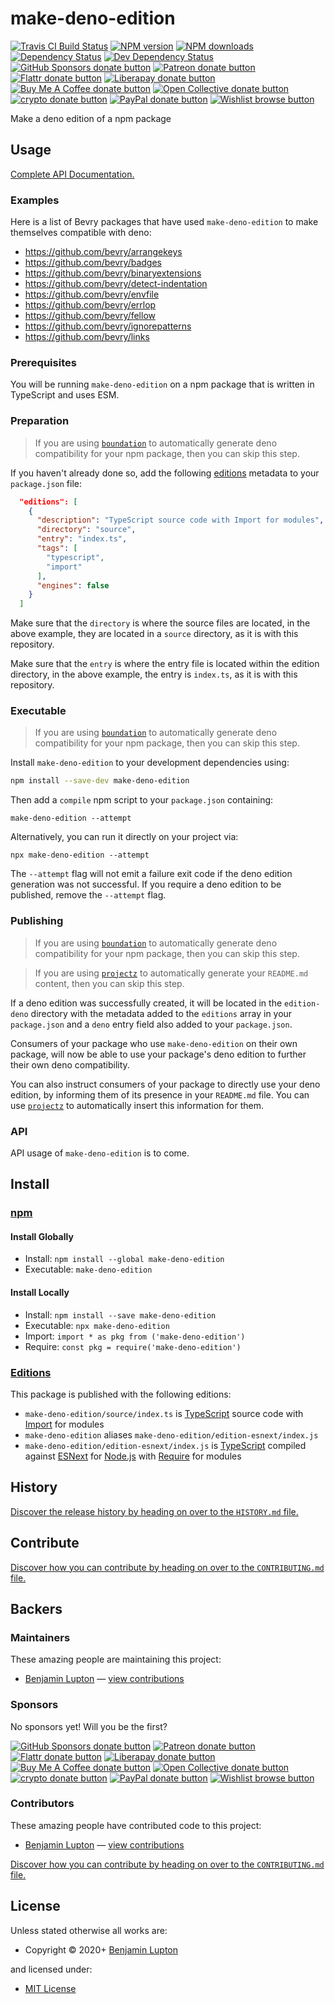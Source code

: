 <!-- TITLE/ -->

<h1>make-deno-edition</h1>

<!-- /TITLE -->


<!-- BADGES/ -->

<span class="badge-travisci"><a href="http://travis-ci.com/bevry/make-deno-edition" title="Check this project's build status on TravisCI"><img src="https://img.shields.io/travis/com/bevry/make-deno-edition/master.svg" alt="Travis CI Build Status" /></a></span>
<span class="badge-npmversion"><a href="https://npmjs.org/package/make-deno-edition" title="View this project on NPM"><img src="https://img.shields.io/npm/v/make-deno-edition.svg" alt="NPM version" /></a></span>
<span class="badge-npmdownloads"><a href="https://npmjs.org/package/make-deno-edition" title="View this project on NPM"><img src="https://img.shields.io/npm/dm/make-deno-edition.svg" alt="NPM downloads" /></a></span>
<span class="badge-daviddm"><a href="https://david-dm.org/bevry/make-deno-edition" title="View the status of this project's dependencies on DavidDM"><img src="https://img.shields.io/david/bevry/make-deno-edition.svg" alt="Dependency Status" /></a></span>
<span class="badge-daviddmdev"><a href="https://david-dm.org/bevry/make-deno-edition#info=devDependencies" title="View the status of this project's development dependencies on DavidDM"><img src="https://img.shields.io/david/dev/bevry/make-deno-edition.svg" alt="Dev Dependency Status" /></a></span>
<br class="badge-separator" />
<span class="badge-githubsponsors"><a href="https://github.com/sponsors/balupton" title="Donate to this project using GitHub Sponsors"><img src="https://img.shields.io/badge/github-donate-yellow.svg" alt="GitHub Sponsors donate button" /></a></span>
<span class="badge-patreon"><a href="https://patreon.com/bevry" title="Donate to this project using Patreon"><img src="https://img.shields.io/badge/patreon-donate-yellow.svg" alt="Patreon donate button" /></a></span>
<span class="badge-flattr"><a href="https://flattr.com/profile/balupton" title="Donate to this project using Flattr"><img src="https://img.shields.io/badge/flattr-donate-yellow.svg" alt="Flattr donate button" /></a></span>
<span class="badge-liberapay"><a href="https://liberapay.com/bevry" title="Donate to this project using Liberapay"><img src="https://img.shields.io/badge/liberapay-donate-yellow.svg" alt="Liberapay donate button" /></a></span>
<span class="badge-buymeacoffee"><a href="https://buymeacoffee.com/balupton" title="Donate to this project using Buy Me A Coffee"><img src="https://img.shields.io/badge/buy%20me%20a%20coffee-donate-yellow.svg" alt="Buy Me A Coffee donate button" /></a></span>
<span class="badge-opencollective"><a href="https://opencollective.com/bevry" title="Donate to this project using Open Collective"><img src="https://img.shields.io/badge/open%20collective-donate-yellow.svg" alt="Open Collective donate button" /></a></span>
<span class="badge-crypto"><a href="https://bevry.me/crypto" title="Donate to this project using Cryptocurrency"><img src="https://img.shields.io/badge/crypto-donate-yellow.svg" alt="crypto donate button" /></a></span>
<span class="badge-paypal"><a href="https://bevry.me/paypal" title="Donate to this project using Paypal"><img src="https://img.shields.io/badge/paypal-donate-yellow.svg" alt="PayPal donate button" /></a></span>
<span class="badge-wishlist"><a href="https://bevry.me/wishlist" title="Buy an item on our wishlist for us"><img src="https://img.shields.io/badge/wishlist-donate-yellow.svg" alt="Wishlist browse button" /></a></span>

<!-- /BADGES -->


<!-- DESCRIPTION/ -->

Make a deno edition of a npm package

<!-- /DESCRIPTION -->


## Usage

[Complete API Documentation.](http://master.make-deno-edition.bevry.surge.sh/docs/globals.html)

### Examples

Here is a list of Bevry packages that have used `make-deno-edition` to make themselves compatible with deno:

-   https://github.com/bevry/arrangekeys
-   https://github.com/bevry/badges
-   https://github.com/bevry/binaryextensions
-   https://github.com/bevry/detect-indentation
-   https://github.com/bevry/envfile
-   https://github.com/bevry/errlop
-   https://github.com/bevry/fellow
-   https://github.com/bevry/ignorepatterns
-   https://github.com/bevry/links

### Prerequisites

You will be running `make-deno-edition` on a npm package that is written in TypeScript and uses ESM.

### Preparation

> If you are using [`boundation`](https://github.com/bevry/boundation) to automatically generate deno compatibility for your npm package, then you can skip this step.

If you haven't already done so, add the following [editions](https://editions.bevry.me) metadata to your `package.json` file:

```json
  "editions": [
    {
      "description": "TypeScript source code with Import for modules",
      "directory": "source",
      "entry": "index.ts",
      "tags": [
        "typescript",
        "import"
      ],
      "engines": false
    }
  ]
```

Make sure that the `directory` is where the source files are located, in the above example, they are located in a `source` directory, as it is with this repository.

Make sure that the `entry` is where the entry file is located within the edition directory, in the above example, the entry is `index.ts`, as it is with this repository.

### Executable

> If you are using [`boundation`](https://github.com/bevry/boundation) to automatically generate deno compatibility for your npm package, then you can skip this step.

Install `make-deno-edition` to your development dependencies using:

```bash
npm install --save-dev make-deno-edition
```

Then add a `compile` npm script to your `package.json` containing:

```
make-deno-edition --attempt
```

Alternatively, you can run it directly on your project via:

```
npx make-deno-edition --attempt
```

The `--attempt` flag will not emit a failure exit code if the deno edition generation was not successful. If you require a deno edition to be published, remove the `--attempt` flag.

### Publishing

> If you are using [`boundation`](https://github.com/bevry/boundation) to automatically generate deno compatibility for your npm package, then you can skip this step.

> If you are using [`projectz`](https://github.com/bevry/projectz) to automatically generate your `README.md` content, then you can skip this step.

If a deno edition was successfully created, it will be located in the `edition-deno` directory with the metadata added to the `editions` array in your `package.json` and a `deno` entry field also added to your `package.json`.

Consumers of your package who use `make-deno-edition` on their own package, will now be able to use your package's deno edition to further their own deno compatibility.

You can also instruct consumers of your package to directly use your deno edition, by informing them of its presence in your `README.md` file. You can use [`projectz`](https://github.com/bevry/projectz) to automatically insert this information for them.

### API

API usage of `make-deno-edition` is to come.

<!-- INSTALL/ -->

<h2>Install</h2>

<a href="https://npmjs.com" title="npm is a package manager for javascript"><h3>npm</h3></a>
<h4>Install Globally</h4>
<ul>
<li>Install: <code>npm install --global make-deno-edition</code></li>
<li>Executable: <code>make-deno-edition</code></li>
</ul>
<h4>Install Locally</h4>
<ul>
<li>Install: <code>npm install --save make-deno-edition</code></li>
<li>Executable: <code>npx make-deno-edition</code></li>
<li>Import: <code>import * as pkg from ('make-deno-edition')</code></li>
<li>Require: <code>const pkg = require('make-deno-edition')</code></li>
</ul>

<h3><a href="https://editions.bevry.me" title="Editions are the best way to produce and consume packages you care about.">Editions</a></h3>

<p>This package is published with the following editions:</p>

<ul><li><code>make-deno-edition/source/index.ts</code> is <a href="https://www.typescriptlang.org/" title="TypeScript is a typed superset of JavaScript that compiles to plain JavaScript. ">TypeScript</a> source code with <a href="https://babeljs.io/docs/learn-es2015/#modules" title="ECMAScript Modules">Import</a> for modules</li>
<li><code>make-deno-edition</code> aliases <code>make-deno-edition/edition-esnext/index.js</code></li>
<li><code>make-deno-edition/edition-esnext/index.js</code> is <a href="https://www.typescriptlang.org/" title="TypeScript is a typed superset of JavaScript that compiles to plain JavaScript. ">TypeScript</a> compiled against <a href="https://en.wikipedia.org/wiki/ECMAScript#ES.Next" title="ECMAScript Next">ESNext</a> for <a href="https://nodejs.org" title="Node.js is a JavaScript runtime built on Chrome's V8 JavaScript engine">Node.js</a> with <a href="https://nodejs.org/dist/latest-v5.x/docs/api/modules.html" title="Node/CJS Modules">Require</a> for modules</li></ul>

<!-- /INSTALL -->


<!-- HISTORY/ -->

<h2>History</h2>

<a href="https://github.com/bevry/make-deno-edition/blob/master/HISTORY.md#files">Discover the release history by heading on over to the <code>HISTORY.md</code> file.</a>

<!-- /HISTORY -->


<!-- CONTRIBUTE/ -->

<h2>Contribute</h2>

<a href="https://github.com/bevry/make-deno-edition/blob/master/CONTRIBUTING.md#files">Discover how you can contribute by heading on over to the <code>CONTRIBUTING.md</code> file.</a>

<!-- /CONTRIBUTE -->


<!-- BACKERS/ -->

<h2>Backers</h2>

<h3>Maintainers</h3>

These amazing people are maintaining this project:

<ul><li><a href="https://balupton.com">Benjamin Lupton</a> — <a href="https://github.com/bevry/make-deno-edition/commits?author=balupton" title="View the GitHub contributions of Benjamin Lupton on repository bevry/make-deno-edition">view contributions</a></li></ul>

<h3>Sponsors</h3>

No sponsors yet! Will you be the first?

<span class="badge-githubsponsors"><a href="https://github.com/sponsors/balupton" title="Donate to this project using GitHub Sponsors"><img src="https://img.shields.io/badge/github-donate-yellow.svg" alt="GitHub Sponsors donate button" /></a></span>
<span class="badge-patreon"><a href="https://patreon.com/bevry" title="Donate to this project using Patreon"><img src="https://img.shields.io/badge/patreon-donate-yellow.svg" alt="Patreon donate button" /></a></span>
<span class="badge-flattr"><a href="https://flattr.com/profile/balupton" title="Donate to this project using Flattr"><img src="https://img.shields.io/badge/flattr-donate-yellow.svg" alt="Flattr donate button" /></a></span>
<span class="badge-liberapay"><a href="https://liberapay.com/bevry" title="Donate to this project using Liberapay"><img src="https://img.shields.io/badge/liberapay-donate-yellow.svg" alt="Liberapay donate button" /></a></span>
<span class="badge-buymeacoffee"><a href="https://buymeacoffee.com/balupton" title="Donate to this project using Buy Me A Coffee"><img src="https://img.shields.io/badge/buy%20me%20a%20coffee-donate-yellow.svg" alt="Buy Me A Coffee donate button" /></a></span>
<span class="badge-opencollective"><a href="https://opencollective.com/bevry" title="Donate to this project using Open Collective"><img src="https://img.shields.io/badge/open%20collective-donate-yellow.svg" alt="Open Collective donate button" /></a></span>
<span class="badge-crypto"><a href="https://bevry.me/crypto" title="Donate to this project using Cryptocurrency"><img src="https://img.shields.io/badge/crypto-donate-yellow.svg" alt="crypto donate button" /></a></span>
<span class="badge-paypal"><a href="https://bevry.me/paypal" title="Donate to this project using Paypal"><img src="https://img.shields.io/badge/paypal-donate-yellow.svg" alt="PayPal donate button" /></a></span>
<span class="badge-wishlist"><a href="https://bevry.me/wishlist" title="Buy an item on our wishlist for us"><img src="https://img.shields.io/badge/wishlist-donate-yellow.svg" alt="Wishlist browse button" /></a></span>

<h3>Contributors</h3>

These amazing people have contributed code to this project:

<ul><li><a href="https://balupton.com">Benjamin Lupton</a> — <a href="https://github.com/bevry/make-deno-edition/commits?author=balupton" title="View the GitHub contributions of Benjamin Lupton on repository bevry/make-deno-edition">view contributions</a></li></ul>

<a href="https://github.com/bevry/make-deno-edition/blob/master/CONTRIBUTING.md#files">Discover how you can contribute by heading on over to the <code>CONTRIBUTING.md</code> file.</a>

<!-- /BACKERS -->


<!-- LICENSE/ -->

<h2>License</h2>

Unless stated otherwise all works are:

<ul><li>Copyright &copy; 2020+ <a href="https://balupton.com">Benjamin Lupton</a></li></ul>

and licensed under:

<ul><li><a href="http://spdx.org/licenses/MIT.html">MIT License</a></li></ul>

<!-- /LICENSE -->
